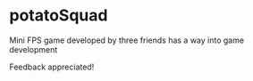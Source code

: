 potatoSquad
============

Mini FPS game developed by three friends has a way into game development

Feedback appreciated!
